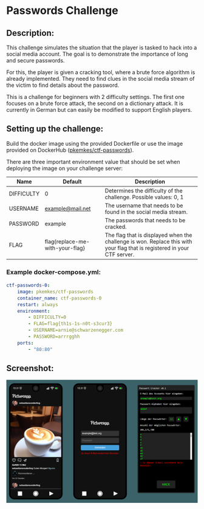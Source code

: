 # Passwords Challenge

## Description:

This challenge simulates the situation that the player is tasked to hack into a social media account. The goal is to demonstrate the importance of long and secure passwords.

For this, the player is given a cracking tool, where a brute force algorithm is already implemented. They need to find clues in the social media stream of the victim to find details about the password.

This is a challenge for beginners with 2 difficulty settings. The first one focuses on a brute force attack, the second on a dictionary attack. It is currently in German but can easily be modified to support English players.

## Setting up the challenge:

Build the docker image using the provided Dockerfile or use the image provided on DockerHub ([pkemkes/ctf-passwords](https://hub.docker.com/repository/docker/pkemkes/ctf-passwords/general)).

There are three important environment value that should be set when deploying the image on your challenge server:

| Name | Default | Description |
|--------|--------|---|
| DIFFICULTY | 0 | Determines the difficulty of the challenge. Possible values: 0, 1 |
| USERNAME | example@mail.net | The username that needs to be found in the social media stream. |
| PASSWORD | example | The passwords that needs to be cracked. |
| FLAG | flag{replace-me-with-your-flag} | The flag that is displayed when the challenge is won. Replace this with your flag that is registered in your CTF server. |

### Example docker-compose.yml:

```yaml
ctf-passwords-0:
    image: pkemkes/ctf-passwords
    container_name: ctf-passwords-0
    restart: always
    environment:
        - DIFFICULTY=0
        - FLAG=flag{th1s-1s-n0t-s3cur3}
        - USERNAME=arnie@schwarzenegger.com
        - PASSWORD=arrrgghh
    ports:
        - "80:80"
```

## Screenshot:

<img src="./assets/screenshot.png" alt="screenshot.png" width="800"/>
